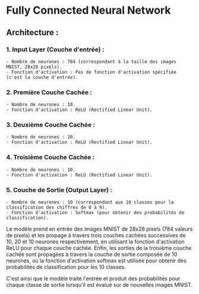 # Fully Connected Neural Network
## Architecture : 
### 1. Input Layer (Couche d'entrée) :
    - Nombre de neurones : 784 (correspondant à la taille des images MNIST, 28x28 pixels).
    - Fonction d'activation : Pas de fonction d'activation spécifiée (c'est la couche d'entrée).

### 2. Première Couche Cachée :
    - Nombre de neurones : 10.
    - Fonction d'activation : ReLU (Rectified Linear Unit).

### 3. Deuxième Couche Cachée :
    - Nombre de neurones : 20.
    - Fonction d'activation : ReLU (Rectified Linear Unit).

### 4. Troisième Couche Cachée :
    - Nombre de neurones : 10.
    - Fonction d'activation : ReLU (Rectified Linear Unit).

### 5. Couche de Sortie (Output Layer) :
    - Nombre de neurones : 10 (correspondant aux 10 classes pour la classification des chiffres de 0 à 9).
    - Fonction d'activation : Softmax (pour obtenir des probabilités de classification).

Le modèle prend en entrée des images MNIST de 28x28 pixels (784 valeurs de pixels) et les propage à travers trois couches cachées successives de 10, 20 et 10 neurones respectivement, en utilisant la fonction d'activation ReLU pour chaque couche cachée. Enfin, les sorties de la troisième couche cachée sont propagées à travers la couche de sortie composée de 10 neurones, où la fonction d'activation softmax est utilisée pour obtenir des probabilités de classification pour les 10 classes.

C'est ainsi que le modèle traite l'entrée et produit des probabilités pour chaque classe de sortie lorsqu'il est évalué sur de nouvelles images MNIST.